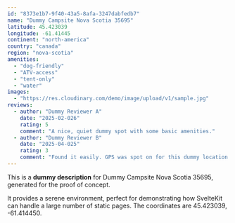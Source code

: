 ```yaml
---
id: "8373e1b7-9f40-43a5-8afa-3247dabfedb7"
name: "Dummy Campsite Nova Scotia 35695"
latitude: 45.423039
longitude: -61.41445
continent: "north-america"
country: "canada"
region: "nova-scotia"
amenities:
  - "dog-friendly"
  - "ATV-access"
  - "tent-only"
  - "water"
images:
  - "https://res.cloudinary.com/demo/image/upload/v1/sample.jpg"
reviews:
  - author: "Dummy Reviewer A"
    date: "2025-02-026"
    rating: 5
    comment: "A nice, quiet dummy spot with some basic amenities."
  - author: "Dummy Reviewer B"
    date: "2025-04-025"
    rating: 3
    comment: "Found it easily. GPS was spot on for this dummy location."
---
```


This is a **dummy description** for Dummy Campsite Nova Scotia 35695, generated for the proof of concept.

It provides a serene environment, perfect for demonstrating how SvelteKit can handle a large number of static pages. The coordinates are 45.423039, -61.414450.
